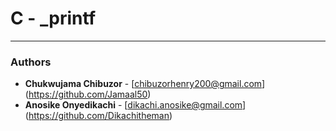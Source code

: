 # C - _printf

---

### Authors
* **Chukwujama Chibuzor** - [chibuzorhenry200@gmail.com]
(https://github.com/Jamaal50)
* **Anosike Onyedikachi** - [dikachi.anosike@gmail.com]
(https://github.com/Dikachitheman)
